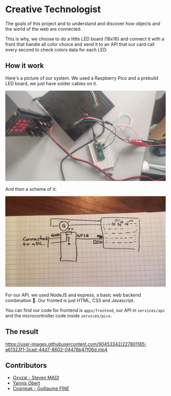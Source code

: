 # Creative Technologist

The goals of this project and to understand and discover how objects and the world of the web are connected.

This is why, we choose to do a little LED board (16x16) and connect it with a front that handle all color choice and send it to an API that our card call every second to check colors data for each LED.


## How it work

Here's a picture of our system. We used a Raspberry Pico and a prebuild LED board, we just have solder cables on it.

![](/docs/assembly.jpg)

And then a schema of it: 

![](/docs/schema.jpeg)

For our API, we used NodeJS and express, a basic web backend combination 🙂. Our fronted is just HTML, CSS and Javascript.

You can find our code for frontend is `apps/frontend`, our API in `services/api` and the microcontroller code inside `services/pico`.


## The result

https://user-images.githubusercontent.com/90453342/227801185-a61323f1-3cad-44d7-8602-04478b47f06d.mp4


## Contributors

- [Oxyzal - Steven MADI](https://github.com/Oxyzal)
- [Yannis Obert](https://github.com/yannisobert)
- [Cosmeak - Guillaume FINE](https://github.com/Cosmeak)
